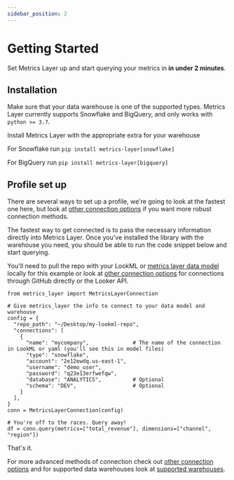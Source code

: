 ```yaml
---
sidebar_position: 2
---
```


# Getting Started

Set Metrics Layer up and start querying your metrics in **in under 2 minutes**.

## Installation

Make sure that your data warehouse is one of the supported types. Metrics Layer currently supports Snowflake and BigQuery, and only works with `python >= 3.7`.

Install Metrics Layer with the appropriate extra for your warehouse

For Snowflake run `pip install metrics-layer[snowflake]`

For BigQuery run `pip install metrics-layer[bigquery]`


## Profile set up

There are several ways to set up a profile, we're going to look at the fastest one here, but look at [other connection options](./3_connection_setup/connecting.md) if you want more robust connection methods.

The fastest way to get connected is to pass the necessary information directly into Metrics Layer. Once you've installed the library with the warehouse you need, you should be able to run the code snippet below and start querying.

You'll need to pull the repo with your LookML or [metrics layer data model](./5_data_model/1_data_model.md) locally for this example or look at [other connection options](./3_connection_setup/connecting.md) for connections through GitHub directly or the Looker API.


```
from metrics_layer import MetricsLayerConnection

# Give metrics_layer the info to connect to your data model and warehouse
config = {
  "repo_path": "~/Desktop/my-lookml-repo",
  "connections": [
    {
      "name": "mycompany",              # The name of the connection in LookML or yaml (you'll see this in model files)
      "type": "snowflake",
      "account": "2e12ewdq.us-east-1",
      "username": "demo_user",
      "password": "q23e13erfwefqw",
      "database": "ANALYTICS",          # Optional
      "schema": "DEV",                  # Optional
    }
  ],
}
conn = MetricsLayerConnection(config)

# You're off to the races. Query away!
df = conn.query(metrics=["total_revenue"], dimensions=["channel", "region"])
```

That's it.

For more advanced methods of connection check out [other connection options](./3_connection_setup/connecting.md) and for supported data warehouses look at [supported warehouses](./3_connection_setup/integrations.md).

